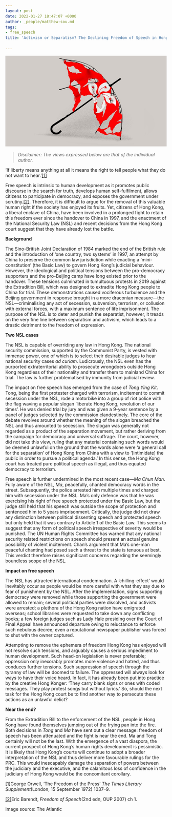 ```yaml
---
layout: post
date: 2022-01-27 18:47:07 +0000
author: _people/matthew-sou.md
tags:
- free_speech
title: 'Activism or Separatism? The Declining Freedom of Speech in Hong Kong '

---
```

![](/uploads/untitled-design-8.png)

> _Disclaimer: The views expressed below are that of the individual author._

‘If liberty means anything at all it means the right to tell people what they do not want to hear.’[\[1\]](applewebdata://925EDA6F-42AE-451B-86B2-56B264DD56AD#_ftn1)

Free speech is intrinsic to human development as it promotes public discourse in the search for truth, develops human self-fulfilment, allows citizens to participate in democracy, and exposes the government under scrutiny.[\[2\]](applewebdata://677F40E5-A8D5-46A8-BC8C-89D78306AB40#_ftn1). Therefore, it is difficult to argue for the removal of this valuable human right if the society has enjoyed its fruits. Yet, citizens of Hong Kong, a liberal enclave of China, have been involved in a prolonged fight to retain this freedom ever since the handover to China in 1997, and the enactment of the National Security Law (NSL) and recent decisions from the Hong Kong court suggest that they have already lost the battle.

**Background**

The Sino-British Joint Declaration of 1984 marked the end of the British rule and the introduction of ‘one country, two systems’ in 1997, an attempt by China to preserve the common law jurisdiction while enacting a ‘mini-constitution’ (the Basic Law) to govern Hong Kong’s judicial behaviour. However, the ideological and political tensions between the pro-democracy supporters and the pro-Beijing camp have long existed prior to the handover. These tensions culminated in tumultuous protests in 2019 against the Extradition Bill, which was designed to extradite Hong Kong people to China for trial. These demonstrations caused vociferous turbulence and the Beijing government in response brought in a more draconian measure—the NSL—criminalising any act of secession, subversion, terrorism, or collusion with external forces, with a maximum sentence of life imprisonment. The purpose of the NSL is to deter and punish the separatist, however, it treads on the very fine line between separatism and activism, which leads to a drastic detriment to the freedom of expression.

**Two NSL cases**

The NSL is capable of overriding any law in Hong Kong. The national security commission, supported by the Communist Party, is vested with immense power, one of which is to select their desirable judges to hear national security cases _ad curiam_. Ludicrously, the NSL even has the purported extraterritorial ability to prosecute wrongdoers outside Hong Kong regardless of their nationality and transfer them to mainland China for trial. The law is further problematised by immunity from judicial review.

The impact on free speech has emerged from the case of _Tong Ying Kit_. Tong, being the first protester charged with terrorism, incitement to commit secession under the NSL, rode a motorbike into a group of riot police with the flag waving a popular slogan ‘liberate Hong Kong, revolution of our times’. He was denied trial by jury and was given a 9-year sentence by a panel of judges selected by the commission clandestinely. The core of the debate revolves around whether the meaning of the slogan breached the NSL and thus amounted to secession. The slogan was generally not regarded as a product of the separation movement, but rather deriving from the campaign for democracy and universal suffrage. The court, however, did not take this view, ruling that any material containing such words would be deemed unlawful on the ground that the words alone were ‘a general call for the separation’ of Hong Kong from China with a view to ‘\[intimidate\] the public in order to pursue a political agenda.’ In this sense, the Hong Kong court has treated pure political speech as illegal, and thus equated democracy to terrorism.

Free speech is further undermined in the most recent case—_Ma Chun Man_. Fully aware of the NSL, _Ma_, peacefully, chanted democracy words in the street. Subsequently, the police arrested him multiple times and charged him with secession under the NSL. Ma’s only defence was that he was exercising his right of free speech protected under the Basic Law, but the judge still held that his speech was outside the scope of protection and sentenced him to 5 years imprisonment. Critically, the judge did not draw any distinction between political dissenting speech and protected speech but only held that it was contrary to Article 1 of the Basic Law. This seems to suggest that any form of political speech irrespective of severity would be punished. The UN Human Rights Committee has warned that any national security related restrictions on speech should present an actual genuine possibility of violent incitement. Chan’s argument that Ma’s one-man peaceful chanting had posed such a threat to the state is tenuous at best. This verdict therefore raises significant concerns regarding the seemingly boundless scope of the NSL.

**Impact on free speech**

The NSL has attracted international condemnation. A ‘chilling-effect’ would inevitably occur as people would be more careful with what they say due to fear of punishment by the NSL. After the implementation, signs supporting democracy were removed while those supporting the government were allowed to remain; several political parties were dissolved, and activists were arrested; a plethora of the Hong Kong nation have emigrated overseas; school libraries were requested to take down any conflicting books; a few foreign judges such as Lady Hale presiding over the Court of Final Appeal have announced departure owing to reluctance to enforce such nebulous decree; even a reputational newspaper publisher was forced to shut with the owner captured.

Attempting to remove the ephemera of freedom Hong Kong has enjoyed will not resolve such tensions, and arguably causes a serious impediment to human development. Such head-on legislation is never preferable; oppression only inexorably promotes more violence and hatred, and thus conduces further tensions. Such suppression of speech through the tyranny of law will be doomed to failure. The oppressed will always look for ways to have their voice heard. In fact, it has already been put into practice by the creative Hong Konger: ‘They carry blank signs or ones with coded messages. They play protest songs but without lyrics.’ So, should the next task for the Hong Kong court be to find another way to persecute these actions as an unlawful delict?

**Near the end?**

From the Extradition Bill to the enforcement of the NSL, people in Hong Kong have found themselves jumping out of the frying pan into the fire. Both decisions in _Tong_ and _Ma_ have sent out a clear message: freedom of speech has been attenuated and the fight is near the end. Ma and Tong certainly will not be the last. With the emergence of a vast diaspora, the current prospect of Hong Kong’s human rights development is pessimistic. It is likely that Hong Kong’s courts will continue to adopt a broader interpretation of the NSL and thus deliver more favourable rulings for the PRC. This would inescapably damage the separation of powers between the judiciary and the executive, and the calamitous loss of confidence in the judiciary of Hong Kong would be the concomitant corollary.

[\[1\]](applewebdata://925EDA6F-42AE-451B-86B2-56B264DD56AD#_ftnref1)George Orwell, ‘The Freedom of the Press’ _The Times Literary Supplement_(London, 15 September 1972) 1037–9.

[\[2\]](applewebdata://677F40E5-A8D5-46A8-BC8C-89D78306AB40#_ftnref1)Eric Barendt, _Freedom of Speech_(2nd edn, OUP 2007) ch 1. 

Image source: The Atlantic